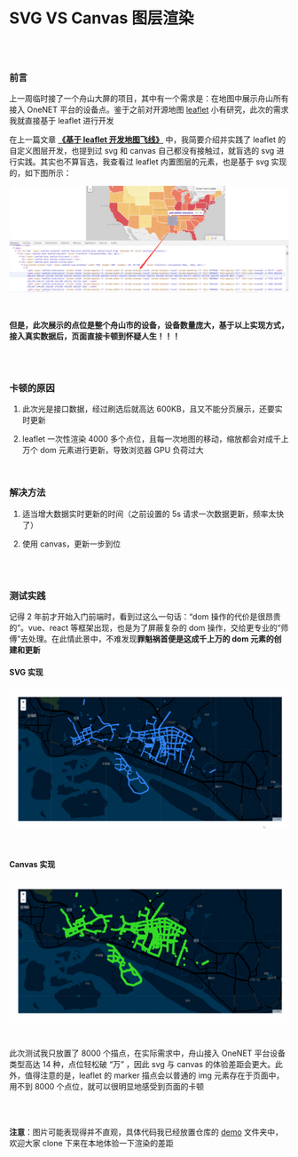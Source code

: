 # SVG VS Canvas 图层渲染

</br>
</br>

### 前言

上一周临时接了一个舟山大屏的项目，其中有一个需求是：在地图中展示舟山所有接入 OneNET 平台的设备点。鉴于之前对开源地图 [leaflet](https://leafletjs.com/index.html) 小有研究，此次的需求我就直接基于 leaflet 进行开发

在上一篇文章 **[《基于 leaflet 开发地图飞线》](https://github.com/HeJueting/Blog/tree/master/%E5%89%8D%E7%AB%AF%E9%9A%8F%E7%AC%94/%E5%9F%BA%E4%BA%8Eleaflet%E5%BC%80%E5%8F%91%E5%9C%B0%E5%9B%BE%E9%A3%9E%E7%BA%BF)** 中，我简要介绍并实践了 leaflet 的自定义图层开发，也提到过 svg 和 canvas 自己都没有接触过，就盲选的 svg 进行实践。其实也不算盲选，我查看过 leaflet 内置图层的元素，也是基于 svg 实现的，如下图所示：

![image](./img/leaflet.png)

</br>

**但是，此次展示的点位是整个舟山市的设备，设备数量庞大，基于以上实现方式，接入真实数据后，页面直接卡顿到怀疑人生！！！**

</br>
</br>

### 卡顿的原因

1. 此次光是接口数据，经过刷选后就高达 600KB，且又不能分页展示，还要实时更新

2. leaflet 一次性渲染 4000 多个点位，且每一次地图的移动，缩放都会对成千上万个 dom 元素进行更新，导致浏览器 GPU 负荷过大

</br>

### 解决方法

1. 适当增大数据实时更新的时间（之前设置的 5s 请求一次数据更新，频率太快了）

2. 使用 canvas，更新一步到位

</br>
</br>

### 测试实践

记得 2 年前才开始入门前端时，看到过这么一句话：“dom 操作的代价是很昂贵的”。vue、react 等框架出现，也是为了屏蔽复杂的 dom 操作，交给更专业的“师傅”去处理。在此情此景中，不难发现**罪魁祸首便是这成千上万的 dom 元素的创建和更新**

#### SVG 实现

![image](./img/svg.gif)

</br>

#### Canvas 实现

![image](./img/canvas.gif)

</br>

此次测试我只放置了 8000 个描点，在实际需求中，舟山接入 OneNET 平台设备类型高达 14 种，点位轻松破 “万” ，因此 svg 与 canvas 的体验差距会更大。此外，值得注意的是，leaflet 的 marker 描点会以普通的 img 元素存在于页面中，用不到 8000 个点位，就可以很明显地感受到页面的卡顿

</br>
</br>

**注意**：图片可能表现得并不直观，具体代码我已经放置仓库的 [demo](https://github.com/HeJueting/Blog/tree/master/%E5%89%8D%E7%AB%AF%E9%9A%8F%E7%AC%94/%E9%AB%98%E6%80%A7%E8%83%BD%E7%9A%84%E5%9B%BE%E5%B1%82%E6%B8%B2%E6%9F%93) 文件夹中，欢迎大家 clone 下来在本地体验一下渲染的差距

</br>
</br>
